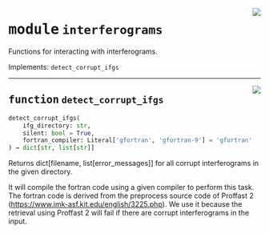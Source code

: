 <!-- markdownlint-disable -->

<a href="https://github.com/tum-esm/utils/tree/main/tum_esm_utils/interferograms.py#L0"><img align="right" style="float:right;" src="https://img.shields.io/badge/-source-cccccc?style=flat-square"></a>

# <kbd>module</kbd> `interferograms`
Functions for interacting with interferograms. 

Implements: `detect_corrupt_ifgs` 


---

<a href="https://github.com/tum-esm/utils/tree/main/tum_esm_utils/interferograms.py#L50"><img align="right" style="float:right;" src="https://img.shields.io/badge/-source-cccccc?style=flat-square"></a>

## <kbd>function</kbd> `detect_corrupt_ifgs`

```python
detect_corrupt_ifgs(
    ifg_directory: str,
    silent: bool = True,
    fortran_compiler: Literal['gfortran', 'gfortran-9'] = 'gfortran'
) → dict[str, list[str]]
```

Returns dict[filename, list[error_messages]] for all corrupt interferograms in the given directory. 

It will compile the fortran code using a given compiler to perform this task. The fortran code is derived from the preprocess source code of Proffast 2 (https://www.imk-asf.kit.edu/english/3225.php). We use it because the retrieval using Proffast 2 will fail if there are corrupt interferograms in the input. 


